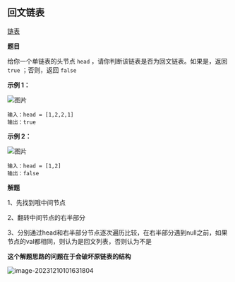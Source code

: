 ## 回文链表

[链表](https://leetcode.cn/problems/palindrome-linked-list/)

**题目**

给你一个单链表的头节点 `head` ，请你判断该链表是否为回文链表。如果是，返回 `true` ；否则，返回 `false` 

**示例 1：**

![图片](https://assets.leetcode.com/uploads/2021/03/03/pal1linked-list.jpg)

```
输入：head = [1,2,2,1]
输出：true
```

**示例 2：**

![图片](https://assets.leetcode.com/uploads/2021/03/03/pal2linked-list.jpg)

```
输入：head = [1,2]
输出：false
```



**解题**

1、先找到哦中间节点

2、翻转中间节点的右半部分

3、分别通过head和右半部分节点逐次遍历比较，在右半部分遇到null之前，如果节点的val都相同，则认为是回文列表，否则认为不是

**这个解题思路的问题在于会破坏原链表的结构**

![image-20231210101631804](/Users/guo/Notes/学习算法与数据结构笔记/images/链表/回文链表.png)
